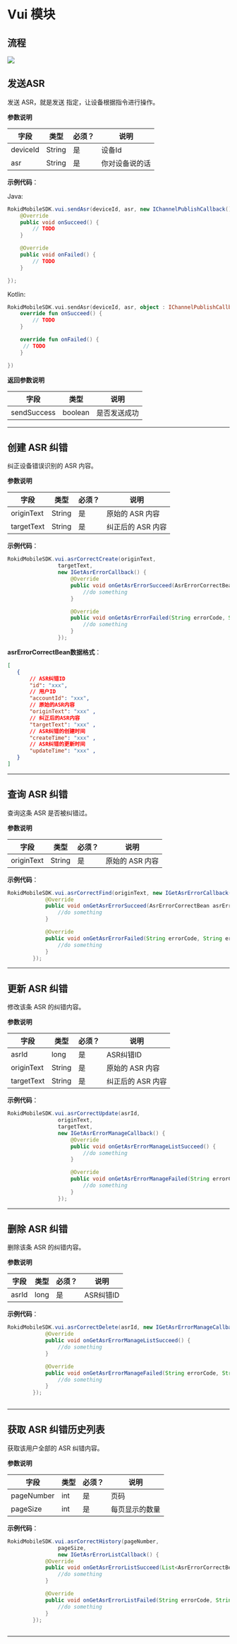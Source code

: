 # Vui 模块

## 流程

![](images/vui_asr.png)

## 发送ASR 

发送 ASR，就是发送 指定，让设备根据指令进行操作。

**参数说明**
 
| 字段    | 类型   | 必须？| 说明 |
| ------ | ----- | ----- | ----- |
| deviceId | String | 是 | 设备Id  |
| asr | String | 是 | 你对设备说的话  |

**示例代码**：
 
Java:
 
```java
RokidMobileSDK.vui.sendAsr(deviceId, asr, new IChannelPublishCallback() {
    @Override
    public void onSucceed() {
        // TODO
    }

    @Override
    public void onFailed() {
        // TODO
    }

});
```
 
Kotlin:
 
```kotlin
RokidMobileSDK.vui.sendAsr(deviceId, asr, object : IChannelPublishCallback {
    override fun onSucceed() {
        // TODO
    }

    override fun onFailed() {
     // TODO
    }

})
```
 
**返回参数说明**
 
| 字段    | 类型    | 说明 |
| ------ | ------- |  ----- |
|sendSuccess| boolean|是否发送成功|

---

## 创建 ASR 纠错

纠正设备错误识别的 ASR 内容。

**参数说明**
 
| 字段    | 类型   | 必须？| 说明 |
| ------ | ----- | ----- | ----- |
| originText | String | 是 | 原始的 ASR 内容  |
| targetText | String | 是 | 纠正后的 ASR 内容  |

**示例代码**：
 
```java
RokidMobileSDK.vui.asrCorrectCreate(originText,
                targetText,
                new IGetAsrErrorCallback() {
                    @Override
                    public void onGetAsrErrorSucceed(AsrErrorCorrectBean asrErrorCorrectBean) {
                        //do something
                    }

                    @Override
                    public void onGetAsrErrorFailed(String errorCode, String errorMsg) {
                        //do something
                    }
                });
```
 
 **asrErrorCorrectBean数据格式**：
   
 ```json
[
    {
        // ASR纠错ID
        "id": "xxx",   
        // 用户ID          
        "accountId": "xxx", 
        // 原始的ASR内容
        "originText": "xxx" ,
        // 纠正后的ASR内容
        "targetText": "xxx" ,
        // ASR纠错的创建时间
        "createTime": "xxx" ,
        // ASR纠错的更新时间
        "updateTime": "xxx" ,
    }
]
 ```
 
 ---

## 查询 ASR 纠错 

查询这条 ASR 是否被纠错过。

**参数说明**
 
| 字段    | 类型   | 必须？| 说明 |
| ------ | ----- | ----- | ----- |
| originText | String | 是 | 原始的 ASR 内容  |

**示例代码**：
 
```java
RokidMobileSDK.vui.asrCorrectFind(originText, new IGetAsrErrorCallback() {
            @Override
            public void onGetAsrErrorSucceed(AsrErrorCorrectBean asrErrorCorrectBean) {
                //do something
            }

            @Override
            public void onGetAsrErrorFailed(String errorCode, String errorMsg) {
                //do something
            }
        });
```

---

## 更新 ASR 纠错 

修改该条 ASR 的纠错内容。

**参数说明**
 
| 字段    | 类型   | 必须？| 说明 |
| ------ | ----- | ----- | ----- |
| asrId | long | 是 | ASR纠错ID  |
| originText | String | 是 | 原始的 ASR 内容  |
| targetText | String | 是 | 纠正后的 ASR 内容  |

**示例代码**：
 
```java
RokidMobileSDK.vui.asrCorrectUpdate(asrId,
                originText,
                targetText,
                new IGetAsrErrorManageCallback() {
                    @Override
                    public void onGetAsrErrorManageListSucceed() {
                        //do something
                    }

                    @Override
                    public void onGetAsrErrorManageFailed(String errorCode, String errorMsg) {
                        //do something
                    }
                });
```

---

## 删除 ASR 纠错 

删除该条 ASR 的纠错内容。

**参数说明**
 
| 字段    | 类型   | 必须？| 说明 |
| ------ | ----- | ----- | ----- |
| asrId | long | 是 | ASR纠错ID  |

**示例代码**：
 
```java
RokidMobileSDK.vui.asrCorrectDelete(asrId, new IGetAsrErrorManageCallback() {
            @Override
            public void onGetAsrErrorManageListSucceed() {
                //do something
            }

            @Override
            public void onGetAsrErrorManageFailed(String errorCode, String errorMsg) {
                //do something
            }
        });
        
```

---

## 获取 ASR 纠错历史列表 

获取该用户全部的 ASR 纠错内容。

**参数说明**
 
| 字段    | 类型   | 必须？| 说明 |
| ------ | ----- | ----- | ----- |
| pageNumber | int | 是 | 页码  |
| pageSize | int | 是 | 每页显示的数量  |

**示例代码**：
 
```java
RokidMobileSDK.vui.asrCorrectHistory(pageNumber, 
                pageSize, 
                new IGetAsrErrorListCallback() {
            @Override
            public void onGetAsrErrorListSucceed(List<AsrErrorCorrectBean> list) {
                //do something
            }

            @Override
            public void onGetAsrErrorListFailed(String errorCode, String errorMsg) {
                //do something
            }
        });
        
```

---


